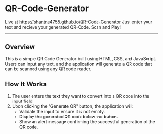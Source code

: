 # QR-Code-Generator
Live at https://shantnu4755.github.io/QR-Code-Generator
Just enter your text and recieve your generated QR-Code. Scan and Play!
***
## Overview

This is a simple QR Code Generator built using HTML, CSS, and JavaScript. Users can input any text, and the application will generate a QR code that can be scanned using any QR code reader.

## How It Works

1. The user enters the text they want to convert into a QR code into the input field.
2. Upon clicking the "Generate QR" button, the application will:
   - Validate the input to ensure it is not empty.
   - Display the generated QR code below the button.
   - Show an alert message confirming the successful generation of the QR code.

